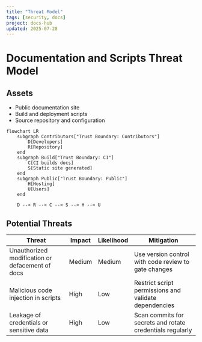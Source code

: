 ```yaml
---
title: "Threat Model"
tags: [security, docs]
project: docs-hub
updated: 2025-07-28
---
```


# Documentation and Scripts Threat Model

## Assets

- Public documentation site
- Build and deployment scripts
- Source repository and configuration

```mermaid
flowchart LR
    subgraph Contributors["Trust Boundary: Contributors"]
        D[Developers]
        R[Repository]
    end
    subgraph Build["Trust Boundary: CI"]
        C[CI builds docs]
        S[Static site generated]
    end
    subgraph Public["Trust Boundary: Public"]
        H[Hosting]
        U[Users]
    end

    D --> R --> C --> S --> H --> U
```

## Potential Threats


| Threat | Impact | Likelihood | Mitigation |
| --- | --- | --- | --- |
| Unauthorized modification or defacement of docs | Medium | Medium | Use version control with code review to gate changes |
| Malicious code injection in scripts | High | Low | Restrict script permissions and validate dependencies |
| Leakage of credentials or sensitive data | High | Low | Scan commits for secrets and rotate credentials regularly |
